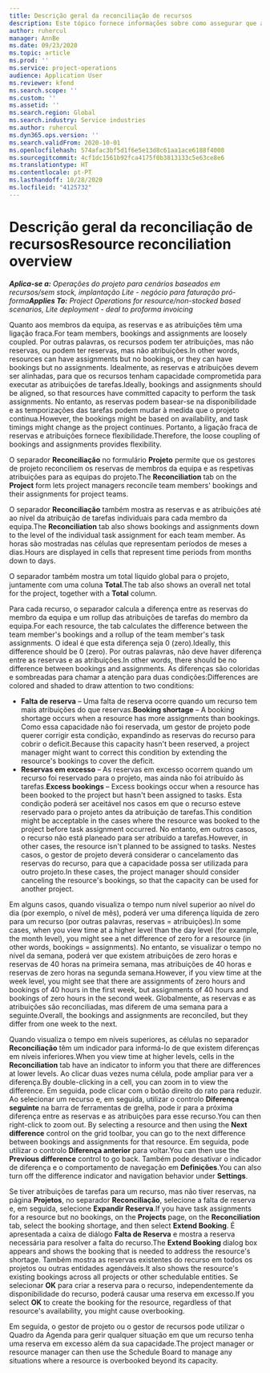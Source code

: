 ```yaml
---
title: Descrição geral da reconciliação de recursos
description: Este tópico fornece informações sobre como assegurar que as reservas de recursos e as atribuições aos projetos estão alinhadas.
author: ruhercul
manager: AnnBe
ms.date: 09/23/2020
ms.topic: article
ms.prod: ''
ms.service: project-operations
audience: Application User
ms.reviewer: kfend
ms.search.scope: ''
ms.custom: ''
ms.assetid: ''
ms.search.region: Global
ms.search.industry: Service industries
ms.author: ruhercul
ms.dyn365.ops.version: ''
ms.search.validFrom: 2020-10-01
ms.openlocfilehash: 574afac3bf5d1f6e5e13d8c61aa1ace6188f4008
ms.sourcegitcommit: 4cf1dc1561b92fca4175f0b3813133c5e63ce8e6
ms.translationtype: HT
ms.contentlocale: pt-PT
ms.lasthandoff: 10/28/2020
ms.locfileid: "4125732"
---
```

# <a name="resource-reconciliation-overview"></a><span data-ttu-id="9283e-103">Descrição geral da reconciliação de recursos</span><span class="sxs-lookup"><span data-stu-id="9283e-103">Resource reconciliation overview</span></span>

<span data-ttu-id="9283e-104">_**Aplica-se a:** Operações do projeto para cenários baseados em recursos/sem stock, implantação Lite - negócio para faturação pró-forma_</span><span class="sxs-lookup"><span data-stu-id="9283e-104">_**Applies To:** Project Operations for resource/non-stocked based scenarios, Lite deployment - deal to proforma invoicing_</span></span>

<span data-ttu-id="9283e-105">Quanto aos membros da equipa, as reservas e as atribuições têm uma ligação fraca.</span><span class="sxs-lookup"><span data-stu-id="9283e-105">For team members, bookings and assignments are loosely coupled.</span></span> <span data-ttu-id="9283e-106">Por outras palavras, os recursos podem ter atribuições, mas não reservas, ou podem ter reservas, mas não atribuições.</span><span class="sxs-lookup"><span data-stu-id="9283e-106">In other words, resources can have assignments but no bookings, or they can have bookings but no assignments.</span></span> <span data-ttu-id="9283e-107">Idealmente, as reservas e atribuições devem ser alinhadas, para que os recursos tenham capacidade comprometida para executar as atribuições de tarefas.</span><span class="sxs-lookup"><span data-stu-id="9283e-107">Ideally, bookings and assignments should be aligned, so that resources have committed capacity to perform the task assignments.</span></span> <span data-ttu-id="9283e-108">No entanto, as reservas podem basear-se na disponibilidade e as temporizações das tarefas podem mudar à medida que o projeto continua.</span><span class="sxs-lookup"><span data-stu-id="9283e-108">However, the bookings might be based on availability, and task timings might change as the project continues.</span></span> <span data-ttu-id="9283e-109">Portanto, a ligação fraca de reservas e atribuições fornece flexibilidade.</span><span class="sxs-lookup"><span data-stu-id="9283e-109">Therefore, the loose coupling of bookings and assignments provides flexibility.</span></span>

<span data-ttu-id="9283e-110">O separador **Reconciliação** no formulário **Projeto** permite que os gestores de projeto reconciliem os reservas de membros da equipa e as respetivas atribuições para as equipas do projeto.</span><span class="sxs-lookup"><span data-stu-id="9283e-110">The **Reconciliation** tab on the **Project** form lets project managers reconcile team members' bookings and their assignments for project teams.</span></span>

<span data-ttu-id="9283e-111">O separador **Reconciliação** também mostra as reservas e as atribuições até ao nível da atribuição de tarefas individuais para cada membro da equipa.</span><span class="sxs-lookup"><span data-stu-id="9283e-111">The **Reconciliation** tab also shows bookings and assignments down to the level of the individual task assignment for each team member.</span></span> <span data-ttu-id="9283e-112">As horas são mostradas nas células que representam períodos de meses a dias.</span><span class="sxs-lookup"><span data-stu-id="9283e-112">Hours are displayed in cells that represent time periods from months down to days.</span></span>

<span data-ttu-id="9283e-113">O separador também mostra um total líquido global para o projeto, juntamente com uma coluna **Total**.</span><span class="sxs-lookup"><span data-stu-id="9283e-113">The tab also shows an overall net total for the project, together with a **Total** column.</span></span>

<span data-ttu-id="9283e-114">Para cada recurso, o separador calcula a diferença entre as reservas do membro da equipa e um rollup das atribuições de tarefas do membro da equipa.</span><span class="sxs-lookup"><span data-stu-id="9283e-114">For each resource, the tab calculates the difference between the team member's bookings and a rollup of the team member's task assignments.</span></span> <span data-ttu-id="9283e-115">O ideal é que esta diferença seja 0 (zero).</span><span class="sxs-lookup"><span data-stu-id="9283e-115">Ideally, this difference should be 0 (zero).</span></span> <span data-ttu-id="9283e-116">Por outras palavras, não deve haver diferença entre as reservas e as atribuições.</span><span class="sxs-lookup"><span data-stu-id="9283e-116">In other words, there should be no difference between bookings and assignments.</span></span> <span data-ttu-id="9283e-117">As diferenças são coloridas e sombreadas para chamar a atenção para duas condições:</span><span class="sxs-lookup"><span data-stu-id="9283e-117">Differences are colored and shaded to draw attention to two conditions:</span></span>

- <span data-ttu-id="9283e-118">**Falta de reserva** – Uma falta de reserva ocorre quando um recurso tem mais atribuições do que reservas.</span><span class="sxs-lookup"><span data-stu-id="9283e-118">**Booking shortage** – A booking shortage occurs when a resource has more assignments than bookings.</span></span> <span data-ttu-id="9283e-119">Como essa capacidade não foi reservada, um gestor de projeto pode querer corrigir esta condição, expandindo as reservas do recurso para cobrir o deficit.</span><span class="sxs-lookup"><span data-stu-id="9283e-119">Because this capacity hasn't been reserved, a project manager might want to correct this condition by extending the resource's bookings to cover the deficit.</span></span>
- <span data-ttu-id="9283e-120">**Reservas em excesso** – As reservas em excesso ocorrem quando um recurso foi reservado para o projeto, mas ainda não foi atribuído às tarefas.</span><span class="sxs-lookup"><span data-stu-id="9283e-120">**Excess bookings** – Excess bookings occur when a resource has been booked to the project but hasn't been assigned to tasks.</span></span> <span data-ttu-id="9283e-121">Esta condição poderá ser aceitável nos casos em que o recurso esteve reservado para o projeto antes da atribuição de tarefas.</span><span class="sxs-lookup"><span data-stu-id="9283e-121">This condition might be acceptable in the cases where the resource was booked to the project before task assignment occurred.</span></span> <span data-ttu-id="9283e-122">No entanto, em outros casos, o recurso não está planeado para ser atribuído a tarefas.</span><span class="sxs-lookup"><span data-stu-id="9283e-122">However, in other cases, the resource isn't planned to be assigned to tasks.</span></span> <span data-ttu-id="9283e-123">Nestes casos, o gestor de projeto deverá considerar o cancelamento das reservas do recurso, para que a capacidade possa ser utilizada para outro projeto.</span><span class="sxs-lookup"><span data-stu-id="9283e-123">In these cases, the project manager should consider canceling the resource's bookings, so that the capacity can be used for another project.</span></span>

<span data-ttu-id="9283e-124">Em alguns casos, quando visualiza o tempo num nível superior ao nível do dia (por exemplo, o nível de mês), poderá ver uma diferença líquida de zero para um recurso (por outras palavras, reservas = atribuições).</span><span class="sxs-lookup"><span data-stu-id="9283e-124">In some cases, when you view time at a higher level than the day level (for example, the month level), you might see a net difference of zero for a resource (in other words, bookings = assignments).</span></span> <span data-ttu-id="9283e-125">No entanto, se visualizar o tempo no nível da semana, poderá ver que existem atribuições de zero horas e reservas de 40 horas na primeira semana, mas atribuições de 40 horas e reservas de zero horas na segunda semana.</span><span class="sxs-lookup"><span data-stu-id="9283e-125">However, if you view time at the week level, you might see that there are assignments of zero hours and bookings of 40 hours in the first week, but assignments of 40 hours and bookings of zero hours in the second week.</span></span> <span data-ttu-id="9283e-126">Globalmente, as reservas e as atribuições são reconciliadas, mas diferem de uma semana para a seguinte.</span><span class="sxs-lookup"><span data-stu-id="9283e-126">Overall, the bookings and assignments are reconciled, but they differ from one week to the next.</span></span>

<span data-ttu-id="9283e-127">Quando visualiza o tempo em níveis superiores, as células no separador **Reconciliação** têm um indicador para informá-lo de que existem diferenças em níveis inferiores.</span><span class="sxs-lookup"><span data-stu-id="9283e-127">When you view time at higher levels, cells in the **Reconciliation** tab have an indicator to inform you that there are differences at lower levels.</span></span> <span data-ttu-id="9283e-128">Ao clicar duas vezes numa célula, pode ampliar para ver a diferença.</span><span class="sxs-lookup"><span data-stu-id="9283e-128">By double-clicking in a cell, you can zoom in to view the difference.</span></span> <span data-ttu-id="9283e-129">Em seguida, pode clicar com o botão direito do rato para reduzir. Ao selecionar um recurso e, em seguida, utilizar o controlo **Diferença seguinte** na barra de ferramentas de grelha, pode ir para a próxima diferença entre as reservas e as atribuições para esse recurso.</span><span class="sxs-lookup"><span data-stu-id="9283e-129">You can then right-click to zoom out. By selecting a resource and then using the **Next difference** control on the grid toolbar, you can go to the next difference between bookings and assignments for that resource.</span></span> <span data-ttu-id="9283e-130">Em seguida, pode utilizar o controlo **Diferença anterior** para voltar.</span><span class="sxs-lookup"><span data-stu-id="9283e-130">You can then use the **Previous difference** control to go back.</span></span> <span data-ttu-id="9283e-131">Também pode desativar o indicador de diferença e o comportamento de navegação em **Definições**.</span><span class="sxs-lookup"><span data-stu-id="9283e-131">You can also turn off the difference indicator and navigation behavior under **Settings**.</span></span>


<span data-ttu-id="9283e-132">Se tiver atribuições de tarefas para um recurso, mas não tiver reservas, na página **Projetos**, no separador **Reconciliação**, selecione a falta de reserva e, em seguida, selecione **Expandir Reserva**.</span><span class="sxs-lookup"><span data-stu-id="9283e-132">If you have task assignments for a resource but no bookings, on the **Projects** page, on the **Reconciliation** tab, select the booking shortage, and then select **Extend Booking**.</span></span> <span data-ttu-id="9283e-133">É apresentada a caixa de diálogo **Falta de Reserva** e mostra a reserva necessária para resolver a falta do recurso.</span><span class="sxs-lookup"><span data-stu-id="9283e-133">The **Extend Booking** dialog box appears and shows the booking that is needed to address the resource's shortage.</span></span> <span data-ttu-id="9283e-134">Também mostra as reservas existentes do recurso em todos os projetos ou outras entidades agendáveis.</span><span class="sxs-lookup"><span data-stu-id="9283e-134">It also shows the resource's existing bookings across all projects or other schedulable entities.</span></span> <span data-ttu-id="9283e-135">Se selecionar **OK** para criar a reserva para o recurso, independentemente da disponibilidade do recurso, poderá causar uma reserva em excesso.</span><span class="sxs-lookup"><span data-stu-id="9283e-135">If you select **OK** to create the booking for the resource, regardless of that resource's availability, you might cause overbooking.</span></span>

<span data-ttu-id="9283e-136">Em seguida, o gestor de projeto ou o gestor de recursos pode utilizar o Quadro da Agenda para gerir qualquer situação em que um recurso tenha uma reserva em excesso além da sua capacidade.</span><span class="sxs-lookup"><span data-stu-id="9283e-136">The project manager or resource manager can then use the Schedule Board to manage any situations where a resource is overbooked beyond its capacity.</span></span>

